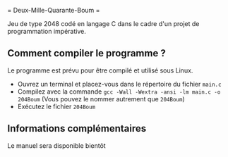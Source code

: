 = Deux-Mille-Quarante-Boum =

Jeu de type 2048 codé en langage C dans le cadre d'un projet de programmation impérative.

## Comment compiler le programme ?

Le programme est prévu pour être compilé et utilisé sous Linux.

- Ouvrez un terminal et placez-vous dans le répertoire du fichier `main.c`
- Compilez avec la commande `gcc -Wall -Wextra -ansi -lm main.c -o 204Boum` (Vous pouvez le nommer autrement que `204Boum`)
- Exécutez le fichier `204Boum`

## Informations complémentaires

Le manuel sera disponible bientôt